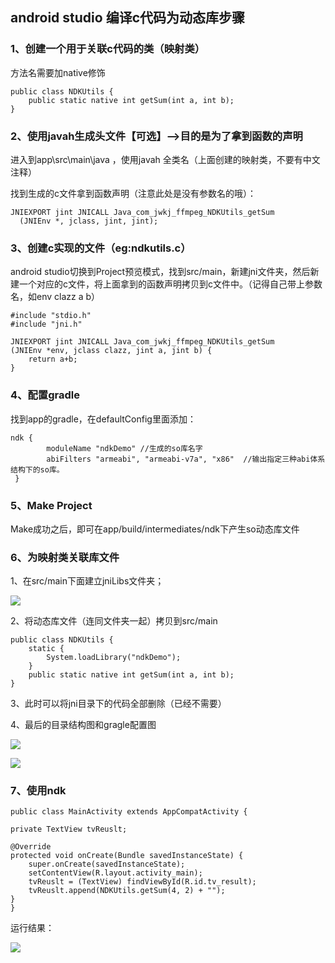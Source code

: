 ## android studio 编译c代码为动态库步骤

### 1、创建一个用于关联c代码的类（映射类）

方法名需要加native修饰

    public class NDKUtils {
    	public static native int getSum(int a, int b);
    }
    
### 2、使用javah生成头文件【可选】-->目的是为了拿到函数的声明

进入到app\src\main\java ，使用javah 全类名（上面创建的映射类，不要有中文注释）

找到生成的c文件拿到函数声明（注意此处是没有参数名的哦）：

    JNIEXPORT jint JNICALL Java_com_jwkj_ffmpeg_NDKUtils_getSum
      (JNIEnv *, jclass, jint, jint);




### 3、创建c实现的文件（eg:ndkutils.c）

android studio切换到Project预览模式，找到src/main，新建jni文件夹，然后新建一个对应的c文件，将上面拿到的函数声明拷贝到c文件中。（记得自己带上参数名，如env clazz a b）

    #include "stdio.h"
    #include "jni.h"
    
    JNIEXPORT jint JNICALL Java_com_jwkj_ffmpeg_NDKUtils_getSum
    (JNIEnv *env, jclass clazz, jint a, jint b) {
    	return a+b;
    }
    
### 4、配置gradle

找到app的gradle，在defaultConfig里面添加：
    
    ndk {
		    moduleName "ndkDemo" //生成的so库名字
		    abiFilters "armeabi", "armeabi-v7a", "x86"  //输出指定三种abi体系结构下的so库。
     }

### 5、Make Project

Make成功之后，即可在app/build/intermediates/ndk下产生so动态库文件


### 6、为映射类关联库文件
1、在src/main下面建立jniLibs文件夹；

![](http://i.imgur.com/x8fxHXe.png)

2、将动态库文件（连同文件夹一起）拷贝到src/main


    public class NDKUtils {
	    static {
	    	System.loadLibrary("ndkDemo");
	    }
	    public static native int getSum(int a, int b);
    }
    
    
3、此时可以将jni目录下的代码全部删除（已经不需要）

4、最后的目录结构图和gragle配置图

![](http://i.imgur.com/wbGOa2b.png)

![](http://i.imgur.com/coP073g.png)


### 7、使用ndk

    public class MainActivity extends AppCompatActivity {
    
    private TextView tvReuslt;
    
    @Override
    protected void onCreate(Bundle savedInstanceState) {
	    super.onCreate(savedInstanceState);
	    setContentView(R.layout.activity_main);
	    tvReuslt = (TextView) findViewById(R.id.tv_result);
	    tvReuslt.append(NDKUtils.getSum(4, 2) + "");
    }
    }

运行结果：
    
![](http://i.imgur.com/RanQpqO.png)








